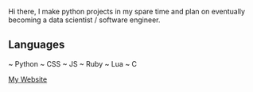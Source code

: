 Hi there, I make python projects in my spare time and plan on eventually becoming a data scientist / software engineer.

Languages 
----------
~ Python
~ CSS
~ JS
~ Ruby
~ Lua
~ C

[My Website](https://euanbaldw.in)
